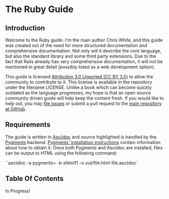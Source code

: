 The Ruby Guide
==============

Introduction
------------

Welcome to the Ruby guide. I'm the main author Chris White, and this guide was created out of the need for more structured documentation and comprehensive documentation. Not only will it describe the core language, but also the standard library and some third party extensions. Due to the fact that Rails already has very comprehensive documentation, it will not be mentioned in great detail (possibly listed as a web development  option).

This guide is licensed [Attribution 3.0 Unported (CC BY 3.0)](http://creativecommons.org/licenses/by/3.0/) to allow the community to contribute to it. This license is available in the repository under the filename LICENSE. Unlike a book which can become quickly outdated as the language progresses, my hope is that an open source community driven guide will help keep the content fresh. If you would like to help out, you may [file issues](https://github.com/cwgem/RubyGuide/issues) or submit a pull request to the [main repository at GitHub](https://github.com/cwgem/RubyGuide/).

Requirements
------------

The guide is written in [Asciidoc](http://www.methods.co.nz/asciidoc/) and source highlighted is handled by the [Pygments](http://pygments.org/) backend. [Pygments' installation instructions](http://pygments.org/download/) contain information about how to obtain it. Once both Pygments and Asciidoc are installed, files can be output to HTML using the following command:

``asciidoc -a pygments= -b xhtml11 -o out/file.html file.asciidoc`

Table Of Contents
-----------------

In Progress!
